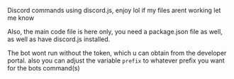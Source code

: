 Discord commands using discord.js, enjoy lol
if my  files arent working let me know

Also, the main code file is here only, you need a package.json file as well, as well as have discord.js installed.

The bot wont run without the token, which u can obtain from the developer portal. 
also you can adjust the variable `prefix` to whatever prefix you want for the bots command(s)
